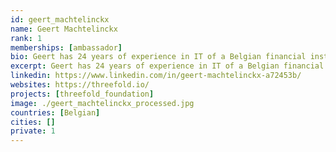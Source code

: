 ```yaml
---
id: geert_machtelinckx
name: Geert Machtelinckx
rank: 1
memberships: [ambassador]
bio: Geert has 24 years of experience in IT of a Belgian financial institution, and is passionate about new technologies such as AI and blockchain. Project Coordination fell in love with Threefold With digitisation and blockchain, the world is changing. I believe that doing it the ThreeFold way, the world will change according to the true spirit of blockchain, enabling a real decentralisation and bringing more equality. Moreover, having internet capacity used as a real world value backing and a monetary instrument, ThreeFold can make the bridge between the cryptoworld and the ‘old’ world.
excerpt: Geert has 24 years of experience in IT of a Belgian financial institution, and is passionate about new technologies such as AI and blockchain.
linkedin: https://www.linkedin.com/in/geert-machtelinckx-a72453b/
websites: https://threefold.io/
projects: [threefold_foundation]
image: ./geert_machtelinckx_processed.jpg
countries: [Belgian]
cities: []
private: 1
---
```

